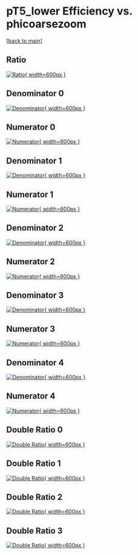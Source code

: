 # pT5_lower Efficiency vs. phicoarsezoom

[[back to main](./)]



## Ratio

[![Ratio](../mtv/var/pT5_lower_loweta_321_0_eff_phicoarsezoom.png){ width=600px }](../mtv/var/pT5_lower_loweta_321_0_eff_phicoarsezoom.pdf)

## Denominator 0

[![Denominator](../mtv/den/pT5_lower_loweta_321_0_eff_phicoarsezoom_den0.png){ width=600px }](../mtv/den/pT5_lower_loweta_321_0_eff_phicoarsezoom_den0.pdf)

## Numerator 0

[![Numerator](../mtv/num/pT5_lower_loweta_321_0_eff_phicoarsezoom_num0.png){ width=600px }](../mtv/num/pT5_lower_loweta_321_0_eff_phicoarsezoom_num0.pdf)

## Denominator 1

[![Denominator](../mtv/den/pT5_lower_loweta_321_0_eff_phicoarsezoom_den1.png){ width=600px }](../mtv/den/pT5_lower_loweta_321_0_eff_phicoarsezoom_den1.pdf)

## Numerator 1

[![Numerator](../mtv/num/pT5_lower_loweta_321_0_eff_phicoarsezoom_num1.png){ width=600px }](../mtv/num/pT5_lower_loweta_321_0_eff_phicoarsezoom_num1.pdf)

## Denominator 2

[![Denominator](../mtv/den/pT5_lower_loweta_321_0_eff_phicoarsezoom_den2.png){ width=600px }](../mtv/den/pT5_lower_loweta_321_0_eff_phicoarsezoom_den2.pdf)

## Numerator 2

[![Numerator](../mtv/num/pT5_lower_loweta_321_0_eff_phicoarsezoom_num2.png){ width=600px }](../mtv/num/pT5_lower_loweta_321_0_eff_phicoarsezoom_num2.pdf)

## Denominator 3

[![Denominator](../mtv/den/pT5_lower_loweta_321_0_eff_phicoarsezoom_den3.png){ width=600px }](../mtv/den/pT5_lower_loweta_321_0_eff_phicoarsezoom_den3.pdf)

## Numerator 3

[![Numerator](../mtv/num/pT5_lower_loweta_321_0_eff_phicoarsezoom_num3.png){ width=600px }](../mtv/num/pT5_lower_loweta_321_0_eff_phicoarsezoom_num3.pdf)

## Denominator 4

[![Denominator](../mtv/den/pT5_lower_loweta_321_0_eff_phicoarsezoom_den4.png){ width=600px }](../mtv/den/pT5_lower_loweta_321_0_eff_phicoarsezoom_den4.pdf)

## Numerator 4

[![Numerator](../mtv/num/pT5_lower_loweta_321_0_eff_phicoarsezoom_num4.png){ width=600px }](../mtv/num/pT5_lower_loweta_321_0_eff_phicoarsezoom_num4.pdf)

## Double Ratio 0

[![Double Ratio](../mtv/ratio/pT5_lower_loweta_321_0_eff_phicoarsezoom_ratio0.png){ width=600px }](../mtv/ratio/pT5_lower_loweta_321_0_eff_phicoarsezoom_ratio0.pdf)

## Double Ratio 1

[![Double Ratio](../mtv/ratio/pT5_lower_loweta_321_0_eff_phicoarsezoom_ratio1.png){ width=600px }](../mtv/ratio/pT5_lower_loweta_321_0_eff_phicoarsezoom_ratio1.pdf)

## Double Ratio 2

[![Double Ratio](../mtv/ratio/pT5_lower_loweta_321_0_eff_phicoarsezoom_ratio2.png){ width=600px }](../mtv/ratio/pT5_lower_loweta_321_0_eff_phicoarsezoom_ratio2.pdf)

## Double Ratio 3

[![Double Ratio](../mtv/ratio/pT5_lower_loweta_321_0_eff_phicoarsezoom_ratio3.png){ width=600px }](../mtv/ratio/pT5_lower_loweta_321_0_eff_phicoarsezoom_ratio3.pdf)

